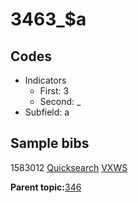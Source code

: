 # 3463\_$a

## Codes

-   Indicators
    -   First: 3
    -   Second: \_
-   Subfield: a

## Sample bibs

1583012 [Quicksearch](https://search.library.yale.edu/catalog/1583012) [VXWS](http://prodorbis.library.yale.edu:7014/vxws/GetHoldingsService?bibId=1583012)

**Parent topic:**[346](../../tags/346/346.md)

